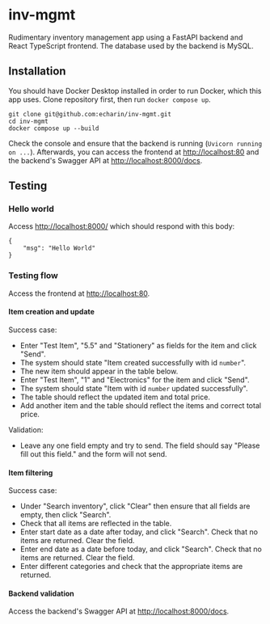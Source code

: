 # inv-mgmt

Rudimentary inventory management app using a FastAPI backend and React TypeScript frontend. The database used by the backend is MySQL.

## Installation

You should have Docker Desktop installed in order to run Docker, which this app uses. Clone repository first, then run `docker compose up`.

    git clone git@github.com:echarin/inv-mgmt.git
    cd inv-mgmt
    docker compose up --build

Check the console and ensure that the backend is running (`Uvicorn running on ...`). Afterwards, you can access the frontend at <http://localhost:80> and the backend's Swagger API at <http://localhost:8000/docs>.

## Testing

### Hello world

Access <http://localhost:8000/> which should respond with this body:

    {
        "msg": "Hello World"
    }

### Testing flow

Access the frontend at <http://localhost:80>.

#### Item creation and update

Success case:

- Enter "Test Item", "5.5" and "Stationery" as fields for the item and click "Send".
- The system should state "Item created successfully with id `number`".
- The new item should appear in the table below.
- Enter "Test Item", "1" and "Electronics" for the item and click "Send".
- The system should state "Item with id `number` updated successfully".
- The table should reflect the updated item and total price.
- Add another item and the table should reflect the items and correct total price.

Validation:

- Leave any one field empty and try to send. The field should say "Please fill out this field." and the form will not send.

#### Item filtering

Success case:

- Under "Search inventory", click "Clear" then ensure that all fields are empty, then click "Search".
- Check that all items are reflected in the table.
- Enter start date as a date after today, and click "Search". Check that no items are returned. Clear the field.
- Enter end date as a date before today, and click "Search". Check that no items are returned. Clear the field.
- Enter different categories and check that the appropriate items are returned.

#### Backend validation

Access the backend's Swagger API at <http://localhost:8000/docs>.

